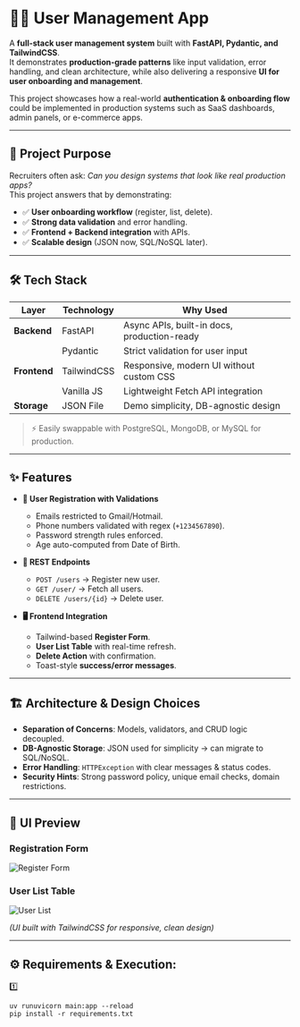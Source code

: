 # 🧑‍💻 User Management App  

A **full-stack user management system** built with **FastAPI, Pydantic, and TailwindCSS**.  
It demonstrates **production-grade patterns** like input validation, error handling, and clean architecture, while also delivering a responsive **UI for user onboarding and management**.  

This project showcases how a real-world **authentication & onboarding flow** could be implemented in production systems such as SaaS dashboards, admin panels, or e-commerce apps.  

---

## 🚀 Project Purpose  

Recruiters often ask: *Can you design systems that look like real production apps?*  
This project answers that by demonstrating:  

- ✅ **User onboarding workflow** (register, list, delete).  
- ✅ **Strong data validation** and error handling.  
- ✅ **Frontend + Backend integration** with APIs.  
- ✅ **Scalable design** (JSON now, SQL/NoSQL later).  

---

## 🛠️ Tech Stack  

| Layer        | Technology | Why Used |
|--------------|------------|----------|
| **Backend**  | FastAPI    | Async APIs, built-in docs, production-ready |
|              | Pydantic   | Strict validation for user input |
| **Frontend** | TailwindCSS| Responsive, modern UI without custom CSS |
|              | Vanilla JS | Lightweight Fetch API integration |
| **Storage**  | JSON File  | Demo simplicity, DB-agnostic design |

> ⚡ Easily swappable with PostgreSQL, MongoDB, or MySQL for production.

---

## ✨ Features  

- **🔐 User Registration with Validations**  
  - Emails restricted to Gmail/Hotmail.  
  - Phone numbers validated with regex (`+1234567890`).  
  - Password strength rules enforced.  
  - Age auto-computed from Date of Birth.  

- **📡 REST Endpoints**  
  - `POST /users` → Register new user.  
  - `GET /user/` → Fetch all users.  
  - `DELETE /users/{id}` → Delete user.  

- **🖥️ Frontend Integration**  
  - Tailwind-based **Register Form**.  
  - **User List Table** with real-time refresh.  
  - **Delete Action** with confirmation.  
  - Toast-style **success/error messages**.  

---

## 🏗️ Architecture & Design Choices  

- **Separation of Concerns**: Models, validators, and CRUD logic decoupled.  
- **DB-Agnostic Storage**: JSON used for simplicity → can migrate to SQL/NoSQL.  
- **Error Handling**: `HTTPException` with clear messages & status codes.  
- **Security Hints**: Strong password policy, unique email checks, domain restrictions.  

---

## 🎨 UI Preview  

### Registration Form  
![Register Form](http://127.0.0.1:8000/)  

### User List Table  
![User List](https://user-images.githubusercontent.com/placeholder/userlist-ui.png)  

*(UI built with TailwindCSS for responsive, clean design)*  

---

## ⚙️ Requirements & Execution:  
1️⃣  
```terminal:
uv runuvicorn main:app --reload
pip install -r requirements.txt

